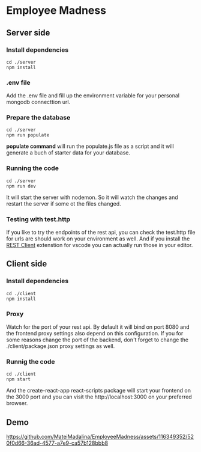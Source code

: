 # Employee Madness

## Server side

### Install dependencies
```
cd ./server
npm install
```

### .env file
Add the .env file and fill up the environment variable for your personal mongodb connecttion url.

### Prepare the database

```
cd ./server
npm run populate
```

**populate command** will run the populate.js file as a script and it will generate a buch of starter data for your database. 

### Running the code

```
cd ./server
npm run dev
```

It will start the server with nodemon. So it will watch the changes and restart the server if some ot the files changed.

### Testing with test.http

If you like to try the endpoints of the rest api, you can check the test.http file for urls are should work on your environment as well. And if you install the [REST Client](https://marketplace.visualstudio.com/items?itemName=humao.rest-client) extenstion for vscode you can actually run those in your editor.



## Client side

### Install dependencies

```
cd ./client
npm install
```

### Proxy

Watch for the port of your rest api. By default it will bind on port 8080 and the frontend proxy settings also depend on this configuration. If you for some reasons change the port of the backend, don't forget to change the ./client/package.json proxy settings as well.

### Runnig the code

```
cd ./client
npm start
```

And the create-react-app react-scripts package will start your frontend on the 3000 port and you can visit the http://localhost:3000 on your preferred browser.

## Demo

https://github.com/MateiMadalina/EmployeeMadness/assets/116349352/520f0d66-36ad-4577-a7e9-ca57b128bbb8


